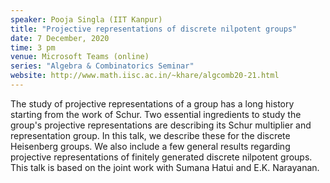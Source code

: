 ```yaml
---
speaker: Pooja Singla (IIT Kanpur)
title: "Projective representations of discrete nilpotent groups"
date: 7 December, 2020
time: 3 pm
venue: Microsoft Teams (online)
series: "Algebra & Combinatorics Seminar"
website: http://www.math.iisc.ac.in/~khare/algcomb20-21.html
---
```


The study of projective representations of a group has a long history
starting from the work of Schur. Two essential ingredients to study
the group's projective representations are describing its Schur multiplier
and representation group. In this talk, we describe these for the discrete
Heisenberg groups. We also include a few general results regarding projective
representations of finitely generated discrete nilpotent groups. This talk
is based on the joint work with Sumana Hatui and E.K. Narayanan.
